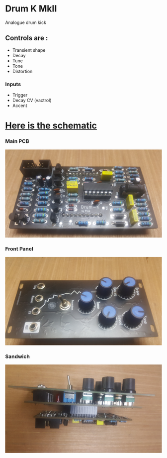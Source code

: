 # Drum K MkII
Analogue drum kick

## Controls are :

 - Transient shape
 - Decay
 - Tune
 - Tone
 - Distortion

### Inputs

 - Trigger
 - Decay CV (vactrol)
 - Accent


# [Here is the schematic](https://github.com/Pl0p/Modular_Synth/blob/main/Drum-K_MKII/Drum-K_MKII.pdf)

### Main PCB 
![Main PCB](https://github.com/Pl0p/Modular_Synth/blob/main/Drum-K_MKII/Main_PCB.jpg)


### Front Panel

![Front panel](https://github.com/Pl0p/Modular_Synth/blob/main/Drum-K_MKII/Front_Panel.jpg)

### Sandwich

![Module](https://github.com/Pl0p/Modular_Synth/blob/main/Drum-K_MKII/Sandwitch.jpg)

